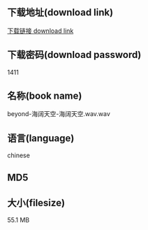 ## 下载地址(download link)
[下载链接 download link](https://tutu365.netlify.app/?s=beyond-%E6%B5%B7%E9%98%94%E5%A4%A9%E7%A9%BA-%E6%B5%B7%E9%98%94%E5%A4%A9%E7%A9%BA.wav)

## 下载密码(download password)
1411

## 名称(book name)
beyond-海阔天空-海阔天空.wav.wav

## 语言(language)
chinese

## MD5


## 大小(filesize)
55.1 MB
